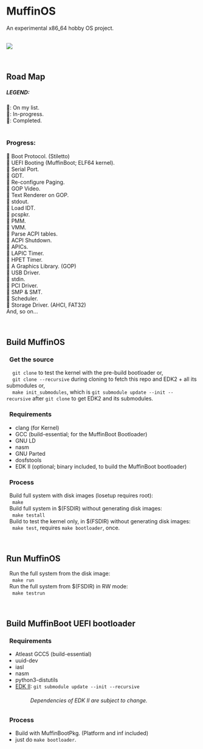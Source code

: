 # MuffinOS
An experimental x86_64 hobby OS project.
&nbsp;  
&nbsp;  

![](https://travis-ci.com/Sayan505/MuffinOS.svg?branch=master)

&nbsp;
## Road Map
#####  LEGEND:
💙: On my list.  
💛: In-progress.  
💚: Completed.  
&nbsp;
### Progress:
💚 Boot Protocol. (Stiletto)  
💚 UEFI Booting (MuffinBoot; ELF64 kernel).  
💚 Serial Port.  
💙 GDT.  
💙 Re-configure Paging.  
💚 GOP Video.  
💚 Text Renderer on GOP.  
💚 stdout.  
💙 Load IDT.  
💛 pcspkr.  
💙 PMM.  
💙 VMM.  
💙 Parse ACPI tables.  
💙 ACPI Shutdown.  
💙 APICs.  
💙 LAPIC Timer.  
💙 HPET Timer.  
💙 A Graphics Library. (GOP)  
💙 USB Driver.  
💙 stdin.  
💙 PCI Driver.  
💙 SMP & SMT.  
💙 Scheduler.  
💙 Storage Driver. (AHCI, FAT32)   
And, so on...   

&nbsp;

## Build MuffinOS
### &nbsp; Get the source
&nbsp; &nbsp; `git clone` to test the kernel with the pre-build bootloader or,  
&nbsp; &nbsp; `git clone --recursive` during cloning to fetch this repo and EDK2 + all its submodules or,   
&nbsp; &nbsp; `make init_submodules`, which is `git submodule update --init --recursive` after `git clone` to get EDK2 and its submodules.
### &nbsp; Requirements
* clang (for Kernel)
* GCC (build-essential; for the MuffinBoot Bootloader)
* GNU LD
* nasm
* GNU Parted
* dosfstools
* EDK II (optional; binary included, to build the MuffinBoot bootloader)

### &nbsp; Process
&nbsp; Build full system with disk images (losetup requires root):  
&nbsp; &nbsp; `make`  
&nbsp; Build full system in $(FSDIR) without generating disk images:  
&nbsp; &nbsp; `make testall`  
&nbsp; Build to test the kernel only, in $(FSDIR) without generating disk images:  
&nbsp; &nbsp; `make test`, requires `make bootloader`, once.

&nbsp;

## Run MuffinOS
&nbsp; Run the full system from the disk image:  
&nbsp; &nbsp; `make run`  
&nbsp; Run the full system from $(FSDIR) in RW mode:  
&nbsp; &nbsp; `make testrun`  

&nbsp;

## Build MuffinBoot UEFI bootloader
### &nbsp; Requirements
* Atleast GCC5 (build-essential)
* uuid-dev
* iasl
* nasm
* python3-distutils
* [EDK II](https://github.com/tianocore/edk2): `git submodule update --init --recursive`  
###### &nbsp; &nbsp; &nbsp; &nbsp; &nbsp; &nbsp; &nbsp; &nbsp; Dependencies of EDK II are subject to change.

### &nbsp; Process
+ Build with MuffinBootPkg. (Platform and inf included)
+ just do `make bootloader`.

